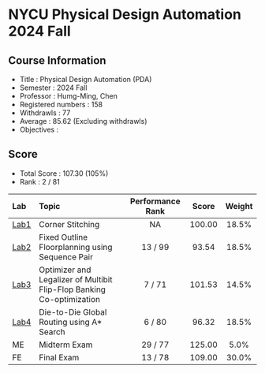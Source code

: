 # NYCU Physical Design Automation 2024 Fall

## Course Information
- Title : Physical Design Automation (PDA)
- Semester : 2024 Fall
- Professor : Humg-Ming, Chen
- Registered numbers : 158
- Withdrawls : 77
- Average : 85.62 (Excluding withdrawls)
- Objectives : 

## Score
- Total Score : 107.30 (105%)
- Rank : 2 / 81

|Lab           |Topic                                                                  | Performance Rank   |Score   |Weight |
|:-------------|:----------------------------------------------------------------------|:------------------:|:------:|:-----:|
| [Lab1](Lab1) | Corner Stitching                                                      | NA                 | 100.00 | 18.5% |
| [Lab2](Lab2) | Fixed Outline Floorplanning using Sequence Pair                       | 13 / 99            |  93.54 | 18.5% |
| [Lab3](Lab3) | Optimizer and Legalizer of Multibit Flip-Flop Banking Co-optimization | 7  / 71            | 101.53 | 14.5% |
| [Lab4](Lab4) | Die-to-Die Global Routing using A* Search                             | 6  / 80            | 96.32  | 18.5% |
| ME           | Midterm Exam                                                          | 29 / 77            | 125.00 |  5.0% |
| FE           | Final Exam                                                            | 13 / 78            | 109.00 | 30.0% |

